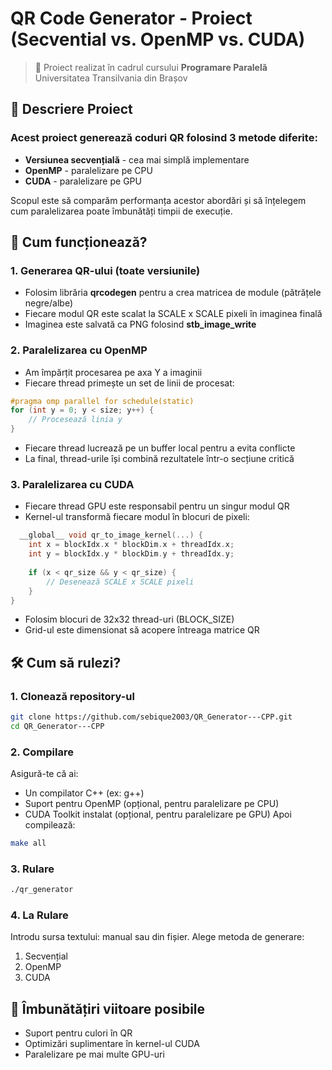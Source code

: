 # QR Code Generator - Proiect (Secvential vs. OpenMP vs. CUDA)

> 📘 Proiect realizat în cadrul cursului **Programare Paralelă**  
> Universitatea Transilvania din Brașov

## 📌 Descriere Proiect

### Acest proiect generează coduri QR folosind 3 metode diferite:
- **Versiunea secvențială** - cea mai simplă implementare
- **OpenMP** - paralelizare pe CPU
- **CUDA** - paralelizare pe GPU
  
Scopul este să comparăm performanța acestor abordări și să înțelegem cum paralelizarea poate îmbunătăți timpii de execuție.

## 🔧 Cum funcționează?

### 1. Generarea QR-ului (toate versiunile)
- Folosim librăria **qrcodegen** pentru a crea matricea de module (pătrățele negre/albe)
- Fiecare modul QR este scalat la SCALE x SCALE pixeli în imaginea finală
- Imaginea este salvată ca PNG folosind **stb_image_write**

### 2. Paralelizarea cu OpenMP
- Am împărțit procesarea pe axa Y a imaginii
- Fiecare thread primește un set de linii de procesat:
```cpp
#pragma omp parallel for schedule(static)
for (int y = 0; y < size; y++) {
    // Procesează linia y
}
```

- Fiecare thread lucrează pe un buffer local pentru a evita conflicte
- La final, thread-urile își combină rezultatele într-o secțiune critică

### 3. Paralelizarea cu CUDA

- Fiecare thread GPU este responsabil pentru un singur modul QR
- Kernel-ul transformă fiecare modul în blocuri de pixeli:
```cpp
  __global__ void qr_to_image_kernel(...) {
    int x = blockIdx.x * blockDim.x + threadIdx.x;
    int y = blockIdx.y * blockDim.y + threadIdx.y;
    
    if (x < qr_size && y < qr_size) {
        // Desenează SCALE x SCALE pixeli
    }
}
```

- Folosim blocuri de 32x32 thread-uri (BLOCK_SIZE)
- Grid-ul este dimensionat să acopere întreaga matrice QR

## 🛠 Cum să rulezi?

### 1. Clonează repository-ul
 ```bash
git clone https://github.com/sebique2003/QR_Generator---CPP.git
cd QR_Generator---CPP
```
### 2. Compilare

Asigură-te că ai:
- Un compilator C++ (ex: g++)
- Suport pentru OpenMP (opțional, pentru paralelizare pe CPU)
- CUDA Toolkit instalat (opțional, pentru paralelizare pe GPU)
Apoi compilează:
```bash
make all
```

### 3. Rulare
```bash
./qr_generator
```

### 4. La Rulare

Introdu sursa textului: manual sau din fișier.
Alege metoda de generare:
1. Secvențial
2. OpenMP
3. CUDA

## 🚀 Îmbunătățiri viitoare posibile

- Suport pentru culori în QR
- Optimizări suplimentare în kernel-ul CUDA
- Paralelizare pe mai multe GPU-uri





